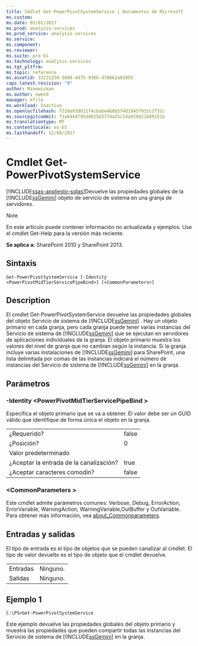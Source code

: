 ```yaml
---
title: Cmdlet Get-PowerPivotSystemService | Documentos de Microsoft
ms.custom: 
ms.date: 03/01/2017
ms.prod: analysis-services
ms.prod_service: analysis-services
ms.service: 
ms.component: 
ms.reviewer: 
ms.suite: pro-bi
ms.technology: analysis-services
ms.tgt_pltfrm: 
ms.topic: reference
ms.assetid: 33231250-3880-4d75-936b-d70662a01855
caps.latest.revision: "9"
author: Minewiskan
ms.author: owend
manager: kfile
ms.workload: Inactive
ms.openlocfilehash: 7210a93db11f4cbabe4b8b574d1945f932c2f31c
ms.sourcegitcommit: f1a6944f95dd015d3774a25c14a919421b09151b
ms.translationtype: MT
ms.contentlocale: es-ES
ms.lasthandoff: 12/08/2017
---
```

# <a name="get-powerpivotsystemservice-cmdlet"></a>Cmdlet Get-PowerPivotSystemService
[!INCLUDE[ssas-appliesto-sqlas](../../includes/ssas-appliesto-sqlas.md)]Devuelve las propiedades globales de la [!INCLUDE[ssGemini](../../includes/ssgemini-md.md)] objeto de servicio de sistema en una granja de servidores. 

>[!NOTE] 
>En este artículo puede contener información no actualizada y ejemplos. Use el cmdlet Get-Help para la versión más reciente.
  
 **Se aplica a:** SharePoint 2010 y SharePoint 2013.  
  
## <a name="syntax"></a>Sintaxis  
  
```  
Get-PowerPivotSystemService [-Identity <PowerPivotMidTierServicePipeBind>] [<CommonParameters>]  
```  
  
## <a name="description"></a>Description  
 El cmdlet Get-PowerPivotSystemService devuelve las propiedades globales del objeto Servicio de sistema de [!INCLUDE[ssGemini](../../includes/ssgemini-md.md)] . Hay un objeto primario en cada granja, pero cada granja puede tener varias instancias del Servicio de sistema de [!INCLUDE[ssGemini](../../includes/ssgemini-md.md)] que se ejecutan en servidores de aplicaciones individuales de la granja. El objeto primario muestra los valores del nivel de granja que no cambian según la instancia. Si la granja incluye varias instalaciones de [!INCLUDE[ssGemini](../../includes/ssgemini-md.md)] para SharePoint, una lista delimitada por comas de las instancias indicará el número de instancias del Servicio de sistema de [!INCLUDE[ssGemini](../../includes/ssgemini-md.md)] en la granja.  
  
## <a name="parameters"></a>Parámetros  
  
### <a name="-identity-powerpivotmidtierservicepipebind"></a>-Identity \<PowerPivotMidTierServicePipeBind >  
 Especifica el objeto primario que se va a obtener. El valor debe ser un GUID válido que identifique de forma única el objeto en la granja.  
  
|||  
|-|-|  
|¿Requerido?|false|  
|¿Posición?|0|  
|Valor predeterminado||  
|¿Aceptar la entrada de la canalización?|true|  
|¿Aceptar caracteres comodín?|false|  
  
### <a name="commonparameters"></a>\<CommonParameters >  
 Este cmdlet admite parámetros comunes: Verbose, Debug, ErrorAction, ErrorVariable, WarningAction, WarningVariable,OutBuffer y OutVariable. Para obtener más información, vea [about_Commonparameters](http://go.microsoft.com/fwlink/?linkID=227825).  
  
## <a name="inputs-and-outputs"></a>Entradas y salidas  
 El tipo de entrada es el tipo de objetos que se pueden canalizar al cmdlet. El tipo de valor devuelto es el tipo de objeto que el cmdlet devuelve.  
  
|||  
|-|-|  
|Entradas|Ninguno.|  
|Salidas|Ninguno.|  
  
## <a name="example-1"></a>Ejemplo 1  
  
```  
C:\PS>Get-PowerPivotSystemService  
```  
  
 Este ejemplo devuelve las propiedades globales del objeto primario y muestra las propiedades que pueden compartir todas las instancias del Servicio de sistema de [!INCLUDE[ssGemini](../../includes/ssgemini-md.md)] en la granja.  
  
  
